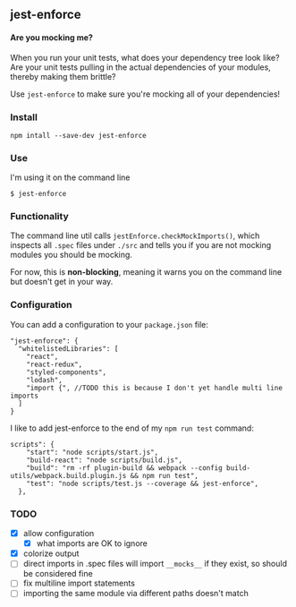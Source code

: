 ## jest-enforce
#### Are you mocking me?

When you run your unit tests, what does your dependency tree look like? Are your unit tests pulling in the actual dependencies of your modules, thereby making them brittle?

Use `jest-enforce` to make sure you're mocking all of your dependencies!

### Install
```
npm intall --save-dev jest-enforce
```

### Use
I'm using it on the command line
```
$ jest-enforce
```

### Functionality
The command line util calls `jestEnforce.checkMockImports()`, which inspects all `.spec` files under `./src` and tells you if you are not mocking modules you should be mocking.

For now, this is **non-blocking**, meaning it warns you on the command line but doesn't get in your way.

### Configuration
You can add a configuration to your `package.json` file:
```
"jest-enforce": {
  "whitelistedLibraries": [
    "react",
    "react-redux",
    "styled-components",
    "lodash",
    "import {", //TODO this is because I don't yet handle multi line imports
  ] 
}
```

I like to add jest-enforce to the end of my `npm run test` command:
```
scripts": {
    "start": "node scripts/start.js",
    "build-react": "node scripts/build.js",
    "build": "rm -rf plugin-build && webpack --config build-utils/webpack.build.plugin.js && npm run test",
    "test": "node scripts/test.js --coverage && jest-enforce",
  },
```


### TODO
- [x] allow configuration
  - [x] what imports are OK to ignore
- [x] colorize output
- [ ] direct imports in .spec files will import `__mocks__` if they exist, so should be considered fine
- [ ] fix multiline import statements
- [ ] importing the same module via different paths doesn't match